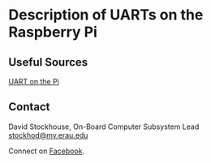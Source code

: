 # Description of UARTs on the Raspberry Pi

## Useful Sources

[UART on the
Pi](http://infocenter.arm.com/help/index.jsp?topic=/com.arm.doc.ddi0183g/index.html)

## Contact

David Stockhouse, On-Board Computer Subsystem Lead  
[stockhod@my.erau.edu](mailto:stockhod@my.erau.edu)

Connect on [Facebook](https://www.facebook.com/eaglesaterau/).



